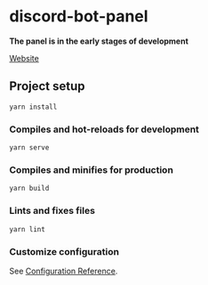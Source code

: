 # discord-bot-panel
**The panel is in the early stages of development**

[Website](https://globalartlimited.github.io/discord-bot-panel/)
## Project setup
```
yarn install
```

### Compiles and hot-reloads for development
```
yarn serve
```

### Compiles and minifies for production
```
yarn build
```

### Lints and fixes files
```
yarn lint
```

### Customize configuration
See [Configuration Reference](https://cli.vuejs.org/config/).
